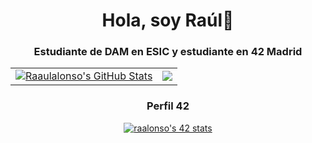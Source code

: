 <div align="center">
  <h1 align="center">Hola, soy Raúl👋</h1>
  <h3>Estudiante de DAM en ESIC y estudiante en 42 Madrid</h3>
</div>
<table align="center">
  <tr>
    <td><a href="https://github.com/raaulalonso/raaulalonso">
  <img align="center" src="https://github-readme-stats.vercel.app/api?username=raaulalonso&show_icons=true&line_height=33,5&count_private=true&title_color=ffffff&text_color=c9cacc&icon_color=2bbc8a&bg_color=1d1f21" alt="Raaulalonso's GitHub Stats" /></td>
    <td><a href="https://github.com/raaulalonso/raaulalonso">
  <img align="center" src="https://github-readme-stats.vercel.app/api/top-langs/?username=raaulalonso&card_width=468&tex&title_color=ffffff&text_color=c9cacc&icon_color=2bbc8a&bg_color=1d1f21&langs_count=4" /></td>
  </tr>
</table>
<div align="center">

### Perfil 42
  <a href="https://github.com/oakoudad/badge42"><img src="https://badge.mediaplus.ma/binary/raalonso?1337Badge=off&UM6P=off" alt="raalonso's 42 stats" /></a>
</div>

